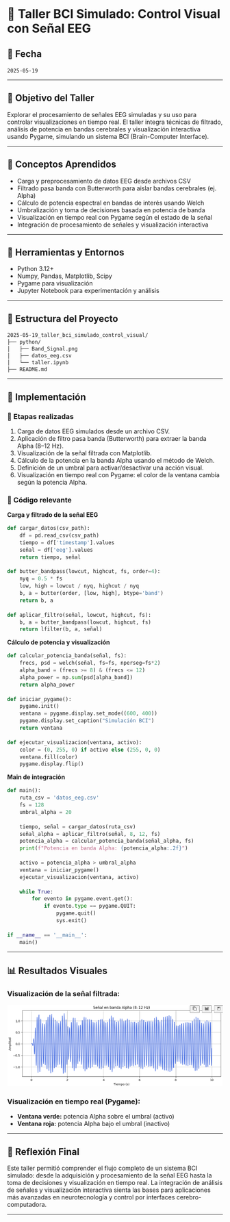 # 🧪 Taller BCI Simulado: Control Visual con Señal EEG

## 📅 Fecha
`2025-05-19`    

---

## 🎯 Objetivo del Taller

Explorar el procesamiento de señales EEG simuladas y su uso para controlar visualizaciones en tiempo real. El taller integra técnicas de filtrado, análisis de potencia en bandas cerebrales y visualización interactiva usando Pygame, simulando un sistema BCI (Brain-Computer Interface).

---

## 🧠 Conceptos Aprendidos

- Carga y preprocesamiento de datos EEG desde archivos CSV
- Filtrado pasa banda con Butterworth para aislar bandas cerebrales (ej. Alpha)
- Cálculo de potencia espectral en bandas de interés usando Welch
- Umbralización y toma de decisiones basada en potencia de banda
- Visualización en tiempo real con Pygame según el estado de la señal
- Integración de procesamiento de señales y visualización interactiva

---

## 🔧 Herramientas y Entornos

- Python 3.12+
- Numpy, Pandas, Matplotlib, Scipy
- Pygame para visualización
- Jupyter Notebook para experimentación y análisis

---

## 📁 Estructura del Proyecto

```
2025-05-19_taller_bci_simulado_control_visual/
├── python/
│   ├── Band_Signal.png
│   ├── datos_eeg.csv
│   └── taller.ipynb
├── README.md
```

---

## 🧪 Implementación

### 🔹 Etapas realizadas
1. Carga de datos EEG simulados desde un archivo CSV.
2. Aplicación de filtro pasa banda (Butterworth) para extraer la banda Alpha (8–12 Hz).
3. Visualización de la señal filtrada con Matplotlib.
4. Cálculo de la potencia en la banda Alpha usando el método de Welch.
5. Definición de un umbral para activar/desactivar una acción visual.
6. Visualización en tiempo real con Pygame: el color de la ventana cambia según la potencia Alpha.

### 🔹 Código relevante

**Carga y filtrado de la señal EEG**
```python
def cargar_datos(csv_path):
    df = pd.read_csv(csv_path)
    tiempo = df['timestamp'].values
    señal = df['eeg'].values
    return tiempo, señal

def butter_bandpass(lowcut, highcut, fs, order=4):
    nyq = 0.5 * fs
    low, high = lowcut / nyq, highcut / nyq
    b, a = butter(order, [low, high], btype='band')
    return b, a

def aplicar_filtro(señal, lowcut, highcut, fs):
    b, a = butter_bandpass(lowcut, highcut, fs)
    return lfilter(b, a, señal)
```

**Cálculo de potencia y visualización**
```python
def calcular_potencia_banda(señal, fs):
    frecs, psd = welch(señal, fs=fs, nperseg=fs*2)
    alpha_band = (frecs >= 8) & (frecs <= 12)
    alpha_power = np.sum(psd[alpha_band])
    return alpha_power

def iniciar_pygame():
    pygame.init()
    ventana = pygame.display.set_mode((600, 400))
    pygame.display.set_caption("Simulación BCI")
    return ventana

def ejecutar_visualizacion(ventana, activo):
    color = (0, 255, 0) if activo else (255, 0, 0)
    ventana.fill(color)
    pygame.display.flip()
```

**Main de integración**
```python
def main():
    ruta_csv = 'datos_eeg.csv'
    fs = 128
    umbral_alpha = 20

    tiempo, señal = cargar_datos(ruta_csv)
    señal_alpha = aplicar_filtro(señal, 8, 12, fs)
    potencia_alpha = calcular_potencia_banda(señal_alpha, fs)
    print(f"Potencia en banda Alpha: {potencia_alpha:.2f}")

    activo = potencia_alpha > umbral_alpha
    ventana = iniciar_pygame()
    ejecutar_visualizacion(ventana, activo)

    while True:
        for evento in pygame.event.get():
            if evento.type == pygame.QUIT:
                pygame.quit()
                sys.exit()

if __name__ == '__main__':
    main()
```

---

## 📊 Resultados Visuales

### Visualización de la señal filtrada:

![Band_Signal](python/Band_Signal.png)

### Visualización en tiempo real (Pygame):

- **Ventana verde:** potencia Alpha sobre el umbral (activo)
- **Ventana roja:** potencia Alpha bajo el umbral (inactivo)

---

## 💬 Reflexión Final

Este taller permitió comprender el flujo completo de un sistema BCI simulado: desde la adquisición y procesamiento de la señal EEG hasta la toma de decisiones y visualización en tiempo real. La integración de análisis de señales y visualización interactiva sienta las bases para aplicaciones más avanzadas en neurotecnología y control por interfaces cerebro-computadora.

---